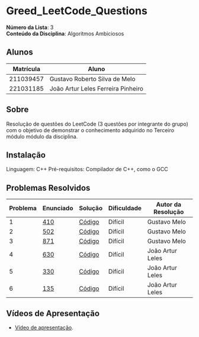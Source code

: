 # Greed_LeetCode_Questions

**Número da Lista**: 3<br>
**Conteúdo da Disciplina**: Algoritmos Ambiciosos<br>

## Alunos
|Matrícula | Aluno |
| -- | -- |
| 211039457  |  Gustavo Roberto Silva de Melo |
| 221031185  |  João Artur Leles Ferreira Pinheiro|

## Sobre 
Resolução de questões do LeetCode (3 questões por integrante do grupo) com o objetivo de demonstrar o conhecimento adquirido no Terceiro módulo módulo da disciplina.

## Instalação
Linguagem: C++ 
Pré-requisitos: Compilador de C++, como o GCC

## Problemas Resolvidos
| Problema | Enunciado | Solução | Dificuldade | Autor da Resolução |
| -- | -- | -- | -- | -- |
| 1 | [410](https://leetcode.com/problems/split-array-largest-sum/description/) | [Código](https://github.com/projeto-de-algoritmos-2025/Greed_LeetCode_Questions/blob/main/410-split-array-largest-sum/solution.cpp)  | Difícil | Gustavo Melo |
| 2 | [502](https://leetcode.com/problems/ipo/description/) | [Código](https://github.com/projeto-de-algoritmos-2025/Greed_LeetCode_Questions/blob/main/502-ipo/solution.cpp)  | Difícil | Gustavo Melo |
| 3 | [871](https://leetcode.com/problems/minimum-number-of-refueling-stops/description/) | [Código](https://github.com/projeto-de-algoritmos-2025/Greed_LeetCode_Questions/blob/main/871-minimum-number-of-refueling-stops/solution.cpp)  | Difícil | Gustavo Melo |
| 4 | [630](https://leetcode.com/problems/course-schedule-iii/description/) | [Código](https://github.com/projeto-de-algoritmos-2025/Greed_LeetCode_Questions/blob/main/630-course-schedule-iii/courseSchedule.cpp) | Difícil | João Artur Leles|
| 5 | [330](https://leetcode.com/problems/patching-array/description/) | [Código](https://github.com/projeto-de-algoritmos-2025/Greed_LeetCode_Questions/blob/main/330-patching-array/patchingArray.cpp) | Difícil | João Artur Leles|
| 6 | [135](https://leetcode.com/problems/candy/description/) | [Código](https://github.com/projeto-de-algoritmos-2025/Greed_LeetCode_Questions/blob/main/135-candy/candy.cpp) | Difícil | João Artur Leles|

## Vídeos de Apresentação
- [Vídeo de apresentação]().
